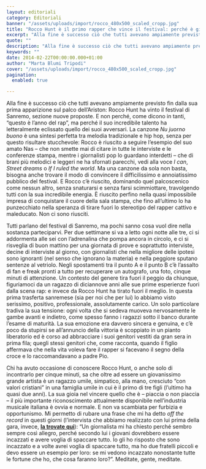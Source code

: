 ```yaml
---
layout: editoriali
category: Editoriali
banner: "/assets/uploads/import/rocco_480x500_scaled_cropp.jpg"
title: "Rocco Hunt è il primo rapper che vince il festival: perché è giusto festeggiare"
excerpt: "Alla fine è successo ciò che tutti avevano ampiamente previsto fin dalla sua prima apparizione sul palco dell’Ariston: Rocco Hunt ha vinto il festival di Sanremo, sezione nuove proposte. E non perché, come dicono in tanti, “questo è l’anno del rap”, ma perché il suo incredibile talento ha letteralmente eclissato quello dei suoi avversari. La [&hellip"
quote: ""
description: "Alla fine è successo ciò che tutti avevano ampiamente previsto fin dalla sua prima apparizione sul palco dell’Ariston: Rocco Hunt ha vinto il festival di Sanremo, sezione nuove proposte. E non perché, come dicono in tanti, “questo è l’anno del rap”, ma perché il suo incredibile talento ha letteralmente eclissato quello dei suoi avversari. La [&hellip"
keywords: ""
date: 2014-02-22T00:00:00.000+01:00
author: "Marta Blumi Tripodi"
cover: "/assets/uploads/import/rocco_480x500_scaled_cropp.jpg"
pagination:
  enabled: true

---
```


[](https://hotmc.com/rocco-hunt-e-il-primo-rapper-che-vince-il-festival-perche-e-giusto-festeggiare/rocco%5F480x500%5Fscaled%5Fcropp/)

Alla fine è successo ciò che tutti avevano ampiamente previsto fin dalla sua prima apparizione sul palco dell’Ariston: Rocco Hunt ha vinto il festival di Sanremo, sezione nuove proposte. E non perché, come dicono in tanti, “questo è l’anno del rap”, ma perché il suo incredibile talento ha letteralmente eclissato quello dei suoi avversari. La canzone _Nu juorno buono_ è una sintesi perfetta tra melodia tradizionale e hip hop, senza per questo risultare stucchevole: Rocco è riuscito a seguire l’esempio del suo amato Nas – che non smette mai di citare in tutte le interviste e le conferenze stampa, mentre i giornalisti pop lo guardano interdetti – che di brani più melodici e leggeri ne ha sfornati parecchi, vedi alla voce _I can_, _Street dreams_ o _If I ruled the world_. Ma una canzone da sola non basta, bisogna anche trovare il modo di convincere il difficilissimo e annoiatissimo pubblico del festival. E Rocco c’è riuscito, dominando quel palcoscenico come nessun altro, senza snaturarsi e senza farsi scimmiottare, travolgendo tutti con la sua incredibile energia. È riuscito perfino nella quasi impossibile impresa di conquistare il cuore della sala stampa, che fino all’ultimo lo ha punzecchiato nella speranza di tirare fuori lo stereotipo del rapper cattivo e maleducato. Non ci sono riusciti.

Tutti parlano del festival di Sanremo, ma pochi sanno cosa vuol dire nella sostanza parteciparvi. Per due settimane si va a letto ogni notte alle tre, ci si addormenta alle sei con l’adrenalina che pompa ancora in circolo, e ci si risveglia di buon mattino per una giornata di prove e soprattutto interviste, decine di interviste al giorno, con giornalisti che nella migliore delle ipotesi sono ignoranti (nel senso che ignorano la materia) e nella peggiore sputano sentenze al vetriolo. Negli spostamenti tra il punto A e il punto B c’è l’assalto di fan e freak pronti a tutto per recuperare un autografo, una foto, cinque minuti di attenzione. Un contesto del genere tira fuori il peggio da chiunque, figuriamoci da un ragazzo di diciannove anni alle sue prime esperienze fuori dalla scena rap: e invece da Rocco Hunt ha tirato fuori il meglio. In questa prima trasferta sanremese (sia per noi che per lui) lo abbiamo visto serissimo, positivo, professionale, assolutamente carico. Un solo particolare tradiva la sua tensione: ogni volta che si sedeva muoveva nervosamente le gambe avanti e indietro, come spesso fanno i ragazzi sotto il banco durante l’esame di maturità. La sua emozione era davvero sincera e genuina, e c’è poco da stupirsi se all’annuncio della vittoria è scoppiato in un pianto liberatorio ed è corso ad abbracciare i suoi genitori vestiti da gran sera in prima fila; quegli stessi genitori che, come racconta, quando il figlio affermava che nella vita voleva fare il rapper si facevano il segno della croce e lo raccomandavano a padre Pio.

Chi ha avuto occasione di conoscere Rocco Hunt, o anche solo di incontrarlo per cinque minuti, sa che oltre ad essere un giovanissimo grande artista è un ragazzo umile, simpatico, alla mano, cresciuto “con valori cristiani” in una famiglia umile in cui è il primo di tre figli (l’ultimo ha quasi due anni). La sua gioia nel vincere quello che è – piaccia o non piaccia – il più importante riconoscimento attualmente disponibile nell’industria musicale italiana è ovvia e normale. E non va scambiata per furbizia e opportunismo. Mi permetto di rubare una frase che mi ha detto _off the record_ in questi giorni (l’intervista che abbiamo realizzato con lui prima della gara, invece, [**la trovate qui**](https://hotmc.com/rocco-hunt-intervista-speciale-prima-di-sanremo/ "http://hotmc.com/rocco-hunt-intervista-speciale-prima-di-sanremo/")): “Un giornalista mi ha chiesto perché sembro sempre così allegro, perché secondo lui i giovani dovrebbero essere incazzati e avere voglia di spaccare tutto. Io gli ho risposto che sono incazzato e a volte avrei voglia di spaccare tutto, ma ho due fratelli piccoli e devo essere un esempio per loro: se mi vedono incazzato nonostante tutte le fortune che ho, che cosa faranno loro?”. Meditate, gente, meditate.